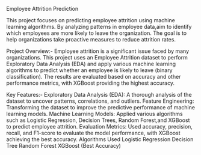 Employee Attrition Prediction

This project focuses on predicting employee attrition using machine learning algorithms. By analyzing patterns in employee data,aim to identify which employees are more likely to leave the organization.
The goal is to help organizations take proactive measures to reduce attrition rates.

Project Overview:-
Employee attrition is a significant issue faced by many organizations.
This project uses an Employee Attrition dataset to perform Exploratory Data Analysis (EDA) and apply various machine learning algorithms to predict whether an employee is likely to leave (binary classification).
The results are evaluated based on accuracy and other performance metrics, with XGBoost providing the highest accuracy.

Key Features:-
Exploratory Data Analysis (EDA): A thorough analysis of the dataset to uncover patterns, correlations, and outliers.
Feature Engineering: Transforming the dataset to improve the predictive performance of machine learning models.
Machine Learning Models: Applied various algorithms such as Logistic Regression, Decision Trees, Random Forest,and XGBoost to predict employee attrition.
Evaluation Metrics: Used accuracy, precision, recall, and F1-score to evaluate the model performance, with XGBoost achieving the best accuracy.
Algorithms Used
Logistic Regression
Decision Tree
Random Forest
XGBoost (Best Accuracy)
